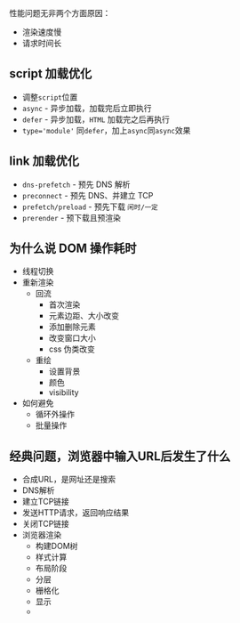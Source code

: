 
性能问题无非两个方面原因：
- 渲染速度慢
- 请求时间长

## script 加载优化

- 调整`script`位置
- `async` - 异步加载，加载完后立即执行
- `defer` - 异步加载，`HTML` 加载完之后再执行
- `type='module'` 同`defer`，加上`async`同`async`效果

## link 加载优化

- `dns-prefetch` - 预先 DNS 解析
- `preconnect` - 预先 DNS、并建立 TCP
- `prefetch/preload` - 预先下载 `闲时/一定`
- `prerender` - 预下载且预渲染

## 为什么说 DOM 操作耗时

- 线程切换
- 重新渲染
	- 回流
		- 首次渲染
		- 元素边距、大小改变
		- 添加删除元素
		- 改变窗口大小
		- css 伪类改变
	- 重绘
		- 设置背景
		- 颜色
		- visibility
- 如何避免
	- 循环外操作
	- 批量操作

## 经典问题，浏览器中输入URL后发生了什么

- 合成URL，是网址还是搜索
- DNS解析
- 建立TCP链接
- 发送HTTP请求，返回响应结果
- 关闭TCP链接
- 浏览器渲染
	- 构建DOM树
	- 样式计算
	- 布局阶段
	- 分层
	- 栅格化
	- 显示
	- 
